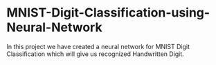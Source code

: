 # MNIST-Digit-Classification-using-Neural-Network
In this project we have created a neural network for MNIST Digit Classification which will give us recognized Handwritten Digit.
